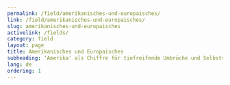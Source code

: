 ```yaml
---
permalink: /field/amerikanisches-und-europaisches/
link: /field/amerikanisches-und-europaisches/
slug: amerikanisches-und-europaisches
activelink: /fields/
category: field
layout: page
title: Amerikanisches und Europaïsches
subheading: ‘Amerika‘ als Chiffre für tiefreifende Umbrüche und Selbstvergewisserungsdebatten in Europa. Ein offener Amerikanisierungsbegriff: selektiver Aneignung und Alltagsnutzung durch Individuen oder Gruppen. Der Mehrwert einer konsequent transnationalen und europabezogenen zeithistorischen Betrachtungsweise. Der Fokus auf binneneuropäischen Austauschprozessen mit dem Ziel, Verflechtungsbilanzen zu erstellen.Das Zusammenspiel von Transnationalem und Nationalem. Die nationalen Divergenzen im Umgang mit transnationaler Populärkultur bei gleichzeitigen europäischen Konvergenzen durch gemeinsame Erfahrungen, Debatten und Reflexionen.
lang: de
ordering: 1
---
```


